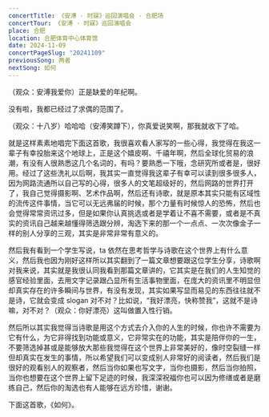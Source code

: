 ```yaml
---
concertTitle: 《安溥 · 时寐》巡回演唱会 - 合肥场
concertTour: 《安溥 · 时寐》巡回演唱会
place: 合肥
location: 合肥体育中心体育馆
date: 2024-11-09
concertPageSlug: "20241109"
previousSong: 两者
nextSong: 如何
---
```

（观众：安溥我爱你）正是缺爱的年纪啊。

没有啦，我都已经过了求偶的范围了。

（观众：十八岁）哈哈哈（安溥笑蹲下），你真爱说笑啊，那我就收下了哈。

就是这样素素地唱完下面这首歌，我很喜欢看人家写的一些心得，我觉得在我这一辈子有幸投胎来这个地球上，正是这个嬉皮啊、千禧年啊，然后全球化贸易的浪潮，有没有人很熟悉这几个名词的，有吗？要熟悉一下哦，念研究所或者是，很好用。经过了这些洗礼以后啊，我其实一直觉得我这辈子有幸可以读到很多很多人，因为网路流通所以自己写的心得，很多人的文笔超级好的，然后网路的世界打开了，我自己觉得摄影啊、艺术作品啊，然后还有诗歌，就是原本其实只能有区域性的流传这件事情，当它可以无远弗届的时候，那个力量有时候惊人的恐怖，然后也会觉得常常资讯过多，但是如果你认真挑选或者是学着让不喜不需要，或者是不真实的资讯自己越来越懂得筛选跟分辨，淘选下来的那一个一点点、一次次像金子一样的别人分享的三观，其实是非常非常有意义的。

然后我有看到一个学生写说，ta 依然在思考哲学与诗歌在这个世界上有什么意义，然后我也因为刚好这样所以其实翻到了一篇文章想要跟这位学生分享，诗歌啊对我来说，其实就是我很认同我看到那篇文章讲的，它其实是在我们的人生知觉的感官经验里面，去用文字记录跟凸显所有生活事物里面，在庞大的资讯里不明显但却真实存在的许多瞬间与世界，有没有发现，其实如果写显而易见的东西往往就不是诗，它就会变成 slogan 对不对？比如说，“我好漂亮，快称赞我”，这就不是诗嘛，对不对？（观众：你好漂亮）这叫做置入性行销。

然后所以其实我觉得当诗歌是用这个方式去介入你的人生的时候，你也许不需要为它有什么，为它非得找到功能或意义，它非常实在的功能，其实是陪伴你的一生，不要筛选掉甚或是能够放大那些我觉得在这个世界上非常美好的，像时空裂缝一样但却真实在发生的事情，所以希望我们可以变成别人非常好的阅读者，然后我们是很好的观看别人的观察者，然后当你如果也写文字，当你也摄影，然后当你拍照，当你也想要在这个世界上留下足迹的时候，我深深祝福你也可以因为修缮或者是磨练自己，然后你的淘选也有人能够在远方珍惜，谢谢。

下面这首歌，《如何》。